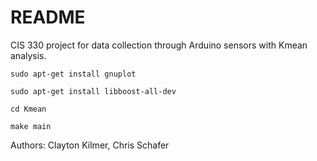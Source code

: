 # README #
CIS 330 project for data collection through Arduino sensors with Kmean analysis.

`sudo apt-get install gnuplot`

`sudo apt-get install libboost-all-dev`

`cd Kmean`

`make main`

Authors: Clayton Kilmer, Chris Schafer
